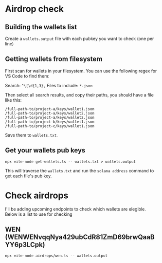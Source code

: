 # Airdrop check

## Building the wallets list

Create a `wallets.output` file with each pubkey you want to check (one per line)

## Getting wallets from filesystem

First scan for wallets in your filesystem. You can use the following regex for VS Code to find them:

Search: `^\[\d{1,3},`
Files to include: `*.json`

Then select all search results, and copy their paths, you should have a file like this:

```
/full-path-to/project-a/keys/wallet1.json
/full-path-to/project-a/keys/wallet2.json
/full-path-to/project-a/keys/wallet2.json
/full-path-to/project-b/keys/wallet1.json
/full-path-to/project-c/keys/wallet1.json
```

Save them to `wallets.txt`.

## Get your wallets pub keys

`npx vite-node get-wallets.ts -- wallets.txt > wallets.output`

This will traverse the `wallets.txt` and run the `solana address` command to get each file's pub key.

# Check airdrops

I'll be adding upcoming endpoints to check which wallets are elegible. Below is a list to use for checking

## WEN (WENWENvqqNya429ubCdR81ZmD69brwQaaBYY6p3LCpk)

`npx vite-node airdrops/wen.ts -- wallets.output`
